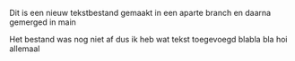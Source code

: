 Dit is een nieuw tekstbestand
gemaakt in een aparte branch
en daarna gemerged in main

Het bestand was nog niet af
dus ik heb wat tekst toegevoegd
blabla bla
hoi allemaal
